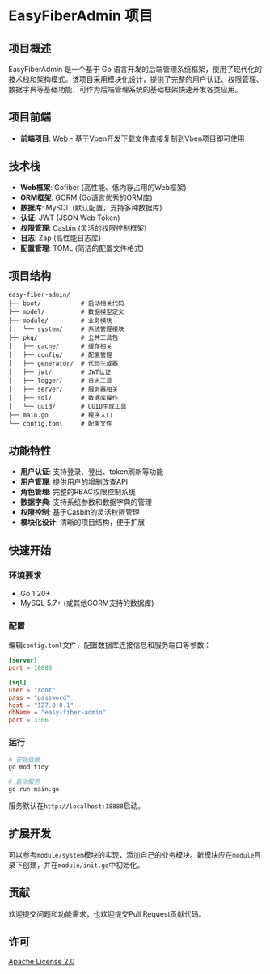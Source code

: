 # EasyFiberAdmin 项目

## 项目概述

EasyFiberAdmin 是一个基于 Go 语言开发的后端管理系统框架，使用了现代化的技术栈和架构模式。该项目采用模块化设计，提供了完整的用户认证、权限管理、数据字典等基础功能，可作为后端管理系统的基础框架快速开发各类应用。

## 项目前端

- **前端项目**: [Web](https://github.com/Nuohe888/vben) - 基于Vben开发下载文件直接复制到Vben项目即可使用

## 技术栈

- **Web框架**: Gofiber (高性能、低内存占用的Web框架)
- **ORM框架**: GORM (Go语言优秀的ORM库)
- **数据库**: MySQL (默认配置，支持多种数据库)
- **认证**: JWT (JSON Web Token)
- **权限管理**: Casbin (灵活的权限控制框架)
- **日志**: Zap (高性能日志库)
- **配置管理**: TOML (简洁的配置文件格式)

## 项目结构

```
easy-fiber-admin/
├── boot/           # 启动相关代码
├── model/          # 数据模型定义
├── module/         # 业务模块
│   └── system/     # 系统管理模块
├── pkg/            # 公共工具包
│   ├── cache/      # 缓存相关
│   ├── config/     # 配置管理
│   ├── generator/  # 代码生成器
│   ├── jwt/        # JWT认证
│   ├── logger/     # 日志工具
│   ├── server/     # 服务器相关
│   ├── sql/        # 数据库操作
│   └── uuid/       # UUID生成工具
├── main.go         # 程序入口
└── config.toml     # 配置文件
```

## 功能特性

- **用户认证**: 支持登录、登出、token刷新等功能
- **用户管理**: 提供用户的增删改查API
- **角色管理**: 完整的RBAC权限控制系统
- **数据字典**: 支持系统参数和数据字典的管理
- **权限控制**: 基于Casbin的灵活权限管理
- **模块化设计**: 清晰的项目结构，便于扩展

## 快速开始

### 环境要求

- Go 1.20+
- MySQL 5.7+ (或其他GORM支持的数据库)

### 配置

编辑`config.toml`文件，配置数据库连接信息和服务端口等参数：

```toml
[server]
port = 18888

[sql]
user = "root"
pass = "password"
host = "127.0.0.1"
dbName = "easy-fiber-admin"
port = 3306
```

### 运行

```bash
# 安装依赖
go mod tidy

# 启动服务
go run main.go
```

服务默认在`http://localhost:18888`启动。

## 扩展开发

可以参考`module/system`模块的实现，添加自己的业务模块。新模块应在`module`目录下创建，并在`module/init.go`中初始化。

## 贡献

欢迎提交问题和功能需求，也欢迎提交Pull Request贡献代码。

## 许可

[Apache License 2.0](LICENSE) 